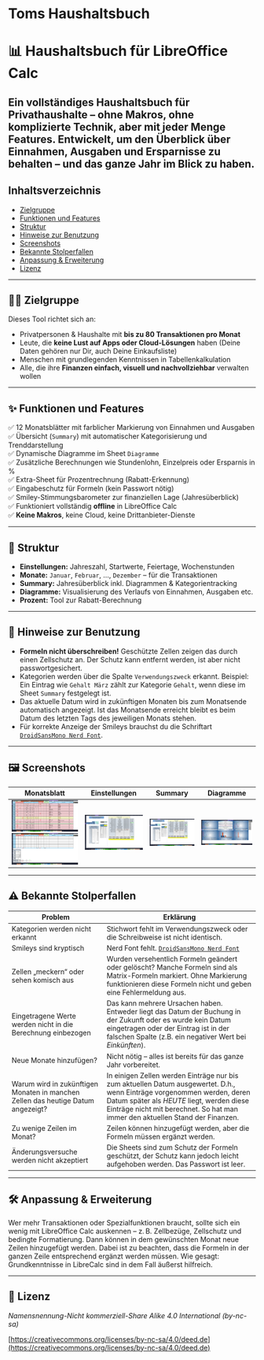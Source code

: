 # Toms Haushaltsbuch

# 📊 Haushaltsbuch für LibreOffice Calc

Ein vollständiges Haushaltsbuch für Privathaushalte – ohne Makros, ohne komplizierte Technik, aber mit jeder Menge Features.
Entwickelt, um den Überblick über Einnahmen, Ausgaben und Ersparnisse zu behalten – und das ganze Jahr im Blick zu haben.
---
## Inhaltsverzeichnis

- [Zielgruppe](#zielgruppe)
- [Funktionen und Features](#funktionen-und-features)
- [Struktur](#struktur)
- [Hinweise zur Benutzung](#hinweise-zur-benutzung)
- [Screenshots](#screenshots)
- [Bekannte Stolperfallen](#bekannte-stolperfallen)
- [Anpassung & Erweiterung](#anpassung--erweiterung)
- [Lizenz](#lizenz)

---

## 🧑‍💻 Zielgruppe

Dieses Tool richtet sich an:
- Privatpersonen & Haushalte mit **bis zu 80 Transaktionen pro Monat**
- Leute, die **keine Lust auf Apps oder Cloud-Lösungen** haben (Deine Daten gehören nur Dir, auch Deine Einkaufsliste)
- Menschen mit grundlegenden Kenntnissen in Tabellenkalkulation
- Alle, die ihre **Finanzen einfach, visuell und nachvollziehbar** verwalten wollen

---

## ✨ Funktionen und Features

✅ 12 Monatsblätter mit farblicher Markierung von Einnahmen und Ausgaben  
✅ Übersicht (`Summary`) mit automatischer Kategorisierung und Trenddarstellung  
✅ Dynamische Diagramme im Sheet `Diagramme`  
✅ Zusätzliche Berechnungen wie Stundenlohn, Einzelpreis oder Ersparnis in %  
✅ Extra-Sheet für Prozentrechnung (Rabatt-Erkennung)  
✅ Eingabeschutz für Formeln (kein Passwort nötig)  
✅ Smiley-Stimmungsbarometer zur finanziellen Lage (Jahresüberblick)  
✅ Funktioniert vollständig **offline** in LibreOffice Calc  
✅ **Keine Makros**, keine Cloud, keine Drittanbieter-Dienste

---

## 📂 Struktur

- **Einstellungen:** Jahreszahl, Startwerte, Feiertage, Wochenstunden
- **Monate:** `Januar`, `Februar`, ..., `Dezember` – für die Transaktionen
- **Summary:** Jahresüberblick inkl. Diagrammen & Kategorientracking
- **Diagramme:** Visualisierung des Verlaufs von Einnahmen, Ausgaben etc.
- **Prozent:** Tool zur Rabatt-Berechnung

---

## 📌 Hinweise zur Benutzung

- **Formeln nicht überschreiben!** Geschützte Zellen zeigen das durch einen Zellschutz an. Der Schutz kann entfernt werden, ist aber nicht passwortgesichert.
- Kategorien werden über die Spalte `Verwendungszweck` erkannt. Beispiel: Ein Eintrag wie `Gehalt März` zählt zur Kategorie `Gehalt`, wenn diese im Sheet `Summary` festgelegt ist.
- Das aktuelle Datum wird in zukünftigen Monaten bis zum Monatsende automatisch angezeigt. Ist das Monatsende erreicht bleibt es beim Datum des letzten Tags des jeweiligen Monats stehen.
- Für korrekte Anzeige der Smileys brauchst du die Schriftart [`DroidSansMono Nerd Font`](https://www.nerdfonts.com/font-downloads).

---

## 🖼️ Screenshots

| Monatsblatt | Einstellungen | Summary | Diagramme |
|-------------|---------------|---------|-----------|
| ![Monat(Teil 1)](screenshots/monat_a.png) ![Monat(Teil 2)](screenshots/monat_b.png) | ![Einstellungen](screenshots/einstellungen.png) | ![Summary](screenshots/summary.png) | ![Diagramme](screenshots/diagramme.png) |

---

## ⚠️ Bekannte Stolperfallen

| Problem | Erklärung |
|-----------|-----------|
| Kategorien werden nicht erkannt | Stichwort fehlt im Verwendungszweck oder die Schreibweise ist nicht identisch. |
| Smileys sind kryptisch | Nerd Font fehlt. [`DroidSansMono Nerd Font`](https://www.nerdfonts.com/font-downloads) |
| Zellen „meckern“ oder sehen komisch aus | Wurden versehentlich Formeln geändert oder gelöscht? Manche Formeln sind als Matrix-Formeln markiert. Ohne Markierung funktionieren diese Formeln nicht und geben eine Fehlermeldung aus. |
| Eingetragene Werte werden nicht in die Berechnung einbezogen | Das kann mehrere Ursachen haben. Entweder liegt das Datum der Buchung in der Zukunft oder es wurde kein Datum eingetragen oder der Eintrag ist in der falschen Spalte (z.B. ein negativer Wert bei *Einkünften*). |
| Neue Monate hinzufügen? | Nicht nötig – alles ist bereits für das ganze Jahr vorbereitet. |
| Warum wird in zukünftigen Monaten in manchen Zellen das heutige Datum angezeigt? | In einigen Zellen werden Einträge nur bis zum aktuellen Datum ausgewertet. D.h., wenn Einträge vorgenommen werden, deren Datum später als *HEUTE* liegt, werden diese Einträge nicht mit berechnet. So hat man immer den aktuellen Stand der Finanzen. |
| Zu wenige Zeilen im Monat? | Zeilen können hinzugefügt werden, aber die Formeln müssen ergänzt werden. |
| Änderungsversuche werden nicht akzeptiert | Die Sheets sind zum Schutz der Formeln geschützt, der Schutz kann jedoch leicht aufgehoben werden. Das Passwort ist leer. |

---

## 🛠️ Anpassung & Erweiterung

Wer mehr Transaktionen oder Spezialfunktionen braucht, sollte sich ein wenig mit LibreOffice Calc auskennen – z. B. Zellbezüge, Zellschutz und bedingte Formatierung. Dann können in dem gewünschten Monat neue Zeilen hinzugefügt werden. Dabei ist zu beachten, dass die Formeln in der ganzen Zeile entsprechend ergänzt werden müssen. Wie gesagt: Grundkenntnisse in LibreCalc sind in dem Fall äußerst hilfreich.

---

## 📜 Lizenz

*Namensnennung-Nicht kommerziell-Share Alike 4.0 International (by-nc-sa)*

[https://creativecommons.org/licenses/by-nc-sa/4.0/deed.de](https://creativecommons.org/licenses/by-nc-sa/4.0/deed.de)

